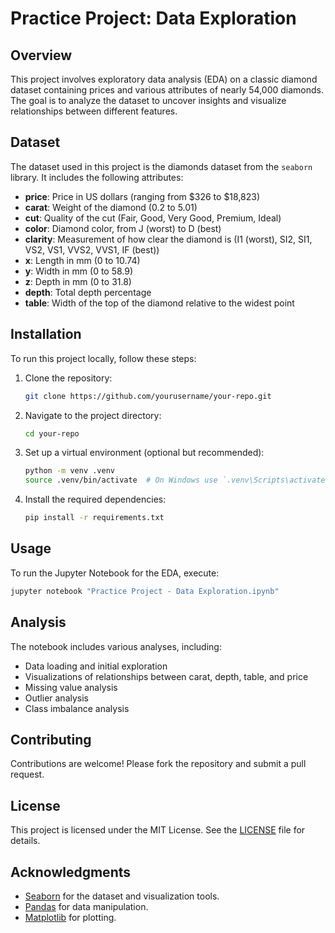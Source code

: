 # Practice Project: Data Exploration

## Overview
This project involves exploratory data analysis (EDA) on a classic diamond dataset containing prices and various attributes of nearly 54,000 diamonds. The goal is to analyze the dataset to uncover insights and visualize relationships between different features.

## Dataset
The dataset used in this project is the diamonds dataset from the `seaborn` library. It includes the following attributes:

- **price**: Price in US dollars (ranging from $326 to $18,823)
- **carat**: Weight of the diamond (0.2 to 5.01)
- **cut**: Quality of the cut (Fair, Good, Very Good, Premium, Ideal)
- **color**: Diamond color, from J (worst) to D (best)
- **clarity**: Measurement of how clear the diamond is (I1 (worst), SI2, SI1, VS2, VS1, VVS2, VVS1, IF (best))
- **x**: Length in mm (0 to 10.74)
- **y**: Width in mm (0 to 58.9)
- **z**: Depth in mm (0 to 31.8)
- **depth**: Total depth percentage
- **table**: Width of the top of the diamond relative to the widest point

## Installation
To run this project locally, follow these steps:

1. Clone the repository:
   ```bash
   git clone https://github.com/yourusername/your-repo.git
   ```
2. Navigate to the project directory:
   ```bash
   cd your-repo
   ```
3. Set up a virtual environment (optional but recommended):
   ```bash
   python -m venv .venv
   source .venv/bin/activate  # On Windows use `.venv\Scripts\activate`
   ```
4. Install the required dependencies:
   ```bash
   pip install -r requirements.txt
   ```

## Usage
To run the Jupyter Notebook for the EDA, execute:
```bash
jupyter notebook "Practice Project - Data Exploration.ipynb"
```

## Analysis
The notebook includes various analyses, including:
- Data loading and initial exploration
- Visualizations of relationships between carat, depth, table, and price
- Missing value analysis
- Outlier analysis
- Class imbalance analysis

## Contributing
Contributions are welcome! Please fork the repository and submit a pull request.

## License
This project is licensed under the MIT License. See the [LICENSE](LICENSE) file for details.

## Acknowledgments
- [Seaborn](https://seaborn.pydata.org/) for the dataset and visualization tools.
- [Pandas](https://pandas.pydata.org/) for data manipulation.
- [Matplotlib](https://matplotlib.org/) for plotting.